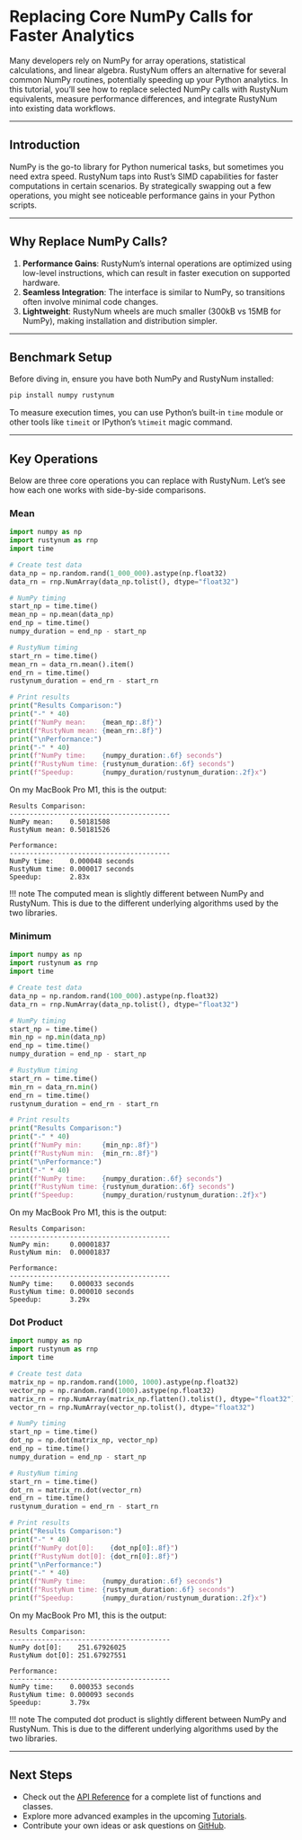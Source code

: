 # Replacing Core NumPy Calls for Faster Analytics

Many developers rely on NumPy for array operations, statistical calculations, and linear algebra. RustyNum offers an alternative for several common NumPy routines, potentially speeding up your Python analytics. In this tutorial, you’ll see how to replace selected NumPy calls with RustyNum equivalents, measure performance differences, and integrate RustyNum into existing data workflows.

---

## Introduction

NumPy is the go-to library for Python numerical tasks, but sometimes you need extra speed. RustyNum taps into Rust’s SIMD capabilities for faster computations in certain scenarios. By strategically swapping out a few operations, you might see noticeable performance gains in your Python scripts.

---

## Why Replace NumPy Calls?

1. **Performance Gains**: RustyNum’s internal operations are optimized using low-level instructions, which can result in faster execution on supported hardware.
2. **Seamless Integration**: The interface is similar to NumPy, so transitions often involve minimal code changes.
3. **Lightweight**: RustyNum wheels are much smaller (300kB vs 15MB for NumPy), making installation and distribution simpler.

---

## Benchmark Setup

Before diving in, ensure you have both NumPy and RustyNum installed:

```bash
pip install numpy rustynum
```

To measure execution times, you can use Python’s built-in `time` module or other tools like `timeit` or IPython’s `%timeit` magic command.

---

## Key Operations

Below are three core operations you can replace with RustyNum. Let’s see how each one works with side-by-side comparisons.

### Mean

```python
import numpy as np
import rustynum as rnp
import time

# Create test data
data_np = np.random.rand(1_000_000).astype(np.float32)
data_rn = rnp.NumArray(data_np.tolist(), dtype="float32")

# NumPy timing
start_np = time.time()
mean_np = np.mean(data_np)
end_np = time.time()
numpy_duration = end_np - start_np

# RustyNum timing
start_rn = time.time()
mean_rn = data_rn.mean().item()
end_rn = time.time()
rustynum_duration = end_rn - start_rn

# Print results
print("Results Comparison:")
print("-" * 40)
print(f"NumPy mean:    {mean_np:.8f}")
print(f"RustyNum mean: {mean_rn:.8f}")
print("\nPerformance:")
print("-" * 40)
print(f"NumPy time:    {numpy_duration:.6f} seconds")
print(f"RustyNum time: {rustynum_duration:.6f} seconds")
print(f"Speedup:       {numpy_duration/rustynum_duration:.2f}x")
```

On my MacBook Pro M1, this is the output:

```
Results Comparison:
----------------------------------------
NumPy mean:    0.50181508
RustyNum mean: 0.50181526

Performance:
----------------------------------------
NumPy time:    0.000048 seconds
RustyNum time: 0.000017 seconds
Speedup:       2.83x
```

!!! note
    The computed mean is slightly different between NumPy and RustyNum. This is due to the different underlying algorithms used by the two libraries.

### Minimum

```python
import numpy as np
import rustynum as rnp
import time

# Create test data
data_np = np.random.rand(100_000).astype(np.float32)
data_rn = rnp.NumArray(data_np.tolist(), dtype="float32")

# NumPy timing
start_np = time.time()
min_np = np.min(data_np)
end_np = time.time()
numpy_duration = end_np - start_np

# RustyNum timing
start_rn = time.time()
min_rn = data_rn.min()
end_rn = time.time()
rustynum_duration = end_rn - start_rn

# Print results
print("Results Comparison:")
print("-" * 40)
print(f"NumPy min:     {min_np:.8f}")
print(f"RustyNum min:  {min_rn:.8f}")
print("\nPerformance:")
print("-" * 40)
print(f"NumPy time:    {numpy_duration:.6f} seconds")
print(f"RustyNum time: {rustynum_duration:.6f} seconds")
print(f"Speedup:       {numpy_duration/rustynum_duration:.2f}x")
```
On my MacBook Pro M1, this is the output:
```
Results Comparison:
----------------------------------------
NumPy min:     0.00001837
RustyNum min:  0.00001837

Performance:
----------------------------------------
NumPy time:    0.000033 seconds
RustyNum time: 0.000010 seconds
Speedup:       3.29x
```

### Dot Product

```python
import numpy as np
import rustynum as rnp
import time

# Create test data
matrix_np = np.random.rand(1000, 1000).astype(np.float32)
vector_np = np.random.rand(1000).astype(np.float32)
matrix_rn = rnp.NumArray(matrix_np.flatten().tolist(), dtype="float32").reshape([1000, 1000])
vector_rn = rnp.NumArray(vector_np.tolist(), dtype="float32")

# NumPy timing
start_np = time.time()
dot_np = np.dot(matrix_np, vector_np)
end_np = time.time()
numpy_duration = end_np - start_np

# RustyNum timing
start_rn = time.time()
dot_rn = matrix_rn.dot(vector_rn)
end_rn = time.time()
rustynum_duration = end_rn - start_rn

# Print results
print("Results Comparison:")
print("-" * 40)
print(f"NumPy dot[0]:    {dot_np[0]:.8f}")
print(f"RustyNum dot[0]: {dot_rn[0]:.8f}")
print("\nPerformance:")
print("-" * 40)
print(f"NumPy time:    {numpy_duration:.6f} seconds")
print(f"RustyNum time: {rustynum_duration:.6f} seconds")
print(f"Speedup:       {numpy_duration/rustynum_duration:.2f}x")
```

On my MacBook Pro M1, this is the output:

```
Results Comparison:
----------------------------------------
NumPy dot[0]:    251.67926025
RustyNum dot[0]: 251.67927551

Performance:
----------------------------------------
NumPy time:    0.000353 seconds
RustyNum time: 0.000093 seconds
Speedup:       3.79x
```

!!! note
    The computed dot product is slightly different between NumPy and RustyNum. This is due to the different underlying algorithms used by the two libraries.

---

## Next Steps

- Check out the [API Reference](../../api/) for a complete list of functions and classes.
- Explore more advanced examples in the upcoming [Tutorials](../).
- Contribute your own ideas or ask questions on [GitHub](https://github.com/IgorSusmelj/rustynum).
